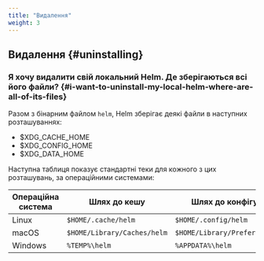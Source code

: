 ```yaml
---
title: "Видалення"
weight: 3
---
```


## Видалення {#uninstalling}

### Я хочу видалити свій локальний Helm. Де зберігаються всі його файли? {#i-want-to-uninstall-my-local-helm-where-are-all-of-its-files}

Разом з бінарним файлом `helm`, Helm зберігає деякі файли в наступних розташуваннях:

- $XDG_CACHE_HOME
- $XDG_CONFIG_HOME
- $XDG_DATA_HOME

Наступна таблиця показує стандартні теки для кожного з цих розташувань, за операційними системами:

| Операційна система | Шлях до кешу                | Шлях до конфігурацій             | Шлях до даних               |
|--------------------|-----------------------------|----------------------------------|-----------------------------|
| Linux              | `$HOME/.cache/helm`         | `$HOME/.config/helm`             | `$HOME/.local/share/helm`   |
| macOS              | `$HOME/Library/Caches/helm` | `$HOME/Library/Preferences/helm` | `$HOME/Library/helm`        |
| Windows            | `%TEMP%\helm`               | `%APPDATA%\helm`                 | `%APPDATA%\helm`            |
